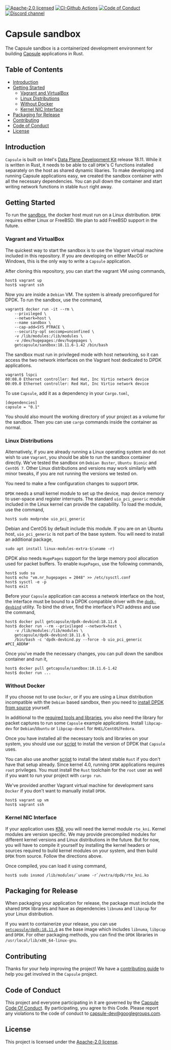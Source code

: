 [![Apache-2.0 licensed][apache-badge]][apache-url]
[![CI-Github Actions][gh-actions-badge]][gh-actions-url]
[![Code of Conduct][code-of-conduct-badge]][code-of-conduct-url]
[![Discord channel][discord-badge]][discord-url]

[apache-badge]: https://img.shields.io/github/license/capsule-rs/sandbox
[apache-url]: LICENSE
[gh-actions-badge]: https://github.com/capsule-rs/sandbox/workflows/build/badge.svg
[gh-actions-url]: https://github.com/capsule-rs/sandbox/actions
[code-of-conduct-badge]: https://img.shields.io/badge/%E2%9D%A4-code%20of%20conduct-ff69b4
[code-of-conduct-url]: CODE_OF_CONDUCT.md
[discord-badge]: https://img.shields.io/discord/690406128567320597.svg?logo=discord
[discord-url]: https://discord.gg/qZ9G99y

# Capsule sandbox

The Capsule sandbox is a containerized development environment for building [Capsule](https://github.com/capsule-rs/capsule) applications in Rust.

## Table of Contents

* [Introduction](#introduction)
* [Getting Started](#getting-started)
  * [Vagrant and VirtualBox](#vagrant-and-virtualbox)
  * [Linux Distributions](#linux-distributions)
  * [Without Docker](#without-docker)
  * [Kernel NIC Interface](#kernel-nic-interface)
* [Packaging for Release](#packaging-for-release)
* [Contributing](#contributing)
* [Code of Conduct](#code-of-conduct)
* [License](#license)

## Introduction

`Capsule` is built on Intel's [Data Plane Development Kit](https://www.dpdk.org/) release 18.11. While it is written in Rust, it needs to be able to call `DPDK`'s C functions installed separately on the host as shared dynamic libaries. To make developing and running Capsule applications easy, we created the sandbox container with all the necessary dependencies. You can pull down the container and start writing network functions in stable `Rust` right away.

## Getting Started

To run the [sandbox](https://hub.docker.com/repository/docker/getcapsule/sandbox), the docker host must run on a Linux distribution. `DPDK` requires either Linux or FreeBSD. We plan to add FreeBSD support in the future.

### Vagrant and VirtualBox

The quickest way to start the sandbox is to use the Vagrant virtual machine included in this repository. If you are developing on either MacOS or Windows, this is the only way to write a `Capsule` application.

After cloning this repository, you can start the vagrant VM using commands,

```
host$ vagrant up
host$ vagrant ssh
```

Now you are inside a `Debian` VM. The system is already preconfigured for DPDK. To run the sandbox, use the command,

```
vagrant$ docker run -it --rm \
    --privileged \
    --network=host \
    --name sandbox \
    --cap-add=SYS_PTRACE \
    --security-opt seccomp=unconfined \
    -v /lib/modules:/lib/modules \
    -v /dev/hugepages:/dev/hugepages \
    getcapsule/sandbox:18.11.6-1.42 /bin/bash
```

The sandbox must run in privileged mode with host networking, so it can access the two network interfaces on the Vagrant host dedicated to DPDK applications.

```
vagrant$ lspci
00:08.0 Ethernet controller: Red Hat, Inc Virtio network device
00:09.0 Ethernet controller: Red Hat, Inc Virtio network device
```

To use `Capsule`, add it as a dependency in your `Cargo.toml`,

```
[dependencies]
capsule = "0.1"
```

You should also mount the working directory of your project as a volume for the sandbox. Then you can use `cargo` commands inside the container as normal.

### Linux Distributions

Alternatively, if you are already running a Linux operating system and do not wish to use `Vagrant`, you should be able to run the sandbox container directly. We've tested the sandbox on `Debian Buster`, `Ubuntu Bionic` and `CentOS 7`. Other Linux distributions and versions may work similarly with minor tweaks, if you are not running the versions we tested on.

You need to make a few configuration changes to support `DPDK`.

`DPDK` needs a small kernel module to set up the device, map device memory to user-space and register interrupts. The standard `uio_pci_generic` module included in the Linux kernel can provide the capability. To load the module, use the command,

```
host$ sudo modprobe uio_pci_generic
```

Debian and CentOS by default include this module. If you are on an Ubuntu host, `uio_pci_generic` is not part of the base system. You will need to install an additional package,

```
sudo apt install linux-modules-extra-$(uname -r)
```

DPDK also needs `HugePages` support for the large memory pool allocation used for packet buffers. To enable `HugePages`, use the following commands,

```
host$ sudo su
host$ echo "vm.nr_hugepages = 2048" >> /etc/sysctl.conf
host$ sysctl -e -p
host$ exit
```

Before your `Capsule` application can access a network interface on the host, the interface must be bound to a DPDK compatible driver with the [`dpdk-devbind`](https://doc.dpdk.org/guides/tools/devbind.html) utility. To bind the driver, find the interface's PCI address and use the command,

```
host$ docker pull getcapsule/dpdk-devbind:18.11.6
host$ docker run --rm --privileged --network=host \
    -v /lib/modules:/lib/modules \
    getcapsule/dpdk-devbind:18.11.6 \
    /bin/bash -c 'dpdk-devbind.py --force -b uio_pci_generic #PCI_ADDR#'
```

Once you've made the necessary changes, you can pull down the sandbox container and run it,

```
host$ docker pull getcapsule/sandbox:18.11.6-1.42
host$ docker run ...
```

### Without Docker

If you choose not to use `Docker`, or if you are using a Linux distribution incompatible with the `Debian` based sandbox, then you need to [install DPDK from source](https://doc.dpdk.org/guides/linux_gsg/build_dpdk.html) yourself.

In additional to the [required tools and libraries](https://doc.dpdk.org/guides/linux_gsg/sys_reqs.html#compilation-of-the-dpdk), you also need the library for packet captures to run some `Capsule` example applications. Install `libpcap-dev` for `Debian`/`Ubuntu` or `libpcap-devel` for `RHEL`/`CentOS`/`Fedora`.

Once you have installed all the necessary tools and libraries on your system, you should use our [script](scripts/dpdk.sh) to install the version of DPDK that `Capsule` uses.

You can also use another [script](scripts/rustup.sh) to install the latest stable `Rust` if you don't have that setup already. Since kernel 4.0, running `DPDK` applications requires `root` privileges. You must install the `Rust` toolchain for the `root` user as well if you want to run your project with `cargo run`.

We've provided another Vagrant virtual machine for development sans `Docker` if you don't want to manually install `DPDK`.

```
host$ vagrant up vm
host$ vagrant ssh
```

### Kernel NIC Interface

If your application uses [KNI](https://doc.dpdk.org/guides/prog_guide/kernel_nic_interface.html), you will need the kernel module `rte_kni`. Kernel modules are version specific. We may provide precompiled modules for different kernel versions and Linux distributions in the future. But for now, you will have to compile it yourself by installing the kernel headers or sources required to build kernel modules on your system, and then build `DPDK` from source. Follow the directions above.

Once compiled, you can load it using command,

```
host$ sudo insmod /lib/modules/`uname -r`/extra/dpdk/rte_kni.ko
```

## Packaging for Release

When packaging your application for release, the package must include the shared `DPDK` libraries and have as dependencies `libnuma` and `libpcap` for your Linux distribution.

If you want to containerize your release, you can use [`getcapsule/dpdk:18.11.6`](https://hub.docker.com/repository/docker/getcapsule/dpdk) as the base image which includes `libnuma`, `libpcap` and `DPDK`. For other packaging methods, you can find the `DPDK` libraries in `/usr/local/lib/x86_64-linux-gnu`.

## Contributing

Thanks for your help improving the project! We have a [contributing guide](https://github.com/capsule-rs/capsule/blob/master/CONTRIBUTING.md) to help you get involved in the `Capsule` project.

## Code of Conduct

This project and everyone participating in it are governed by the [Capsule Code Of Conduct](CODE_OF_CONDUCT.md). By participating, you agree to this Code. Please report any violations to the code of conduct to capsule-dev@googlegroups.com.

## License

This project is licensed under the [Apache-2.0 license](LICENSE).
